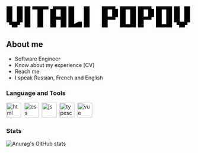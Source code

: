 ![Header](https://github.com/Etelgast/etelgast/blob/main/assets/logo.png)
## About me  
- Software Engineer
- Know about my experience [CV]
- Reach me
- I speak Russian, French and English



### Language and Tools

<img src="https://cdn.jsdelivr.net/gh/devicons/devicon/icons/html5/html5-original.svg" title="html" width="40" height="40"/>&nbsp;
<img src="https://cdn.jsdelivr.net/gh/devicons/devicon/icons/css3/css3-original.svg" title="css" width="40" height="40"/>&nbsp;
<img src="https://cdn.jsdelivr.net/gh/devicons/devicon/icons/javascript/javascript-original.svg" title="js" width="40" height="40"/>&nbsp;
<img src="https://cdn.jsdelivr.net/gh/devicons/devicon/icons/typescript/typescript-original.svg" title="typescript" width="40" height="40"/>&nbsp;
<img src="https://cdn.jsdelivr.net/gh/devicons/devicon/icons/vuejs/vuejs-original-wordmark.svg" title="vue" width="40" height="40"/>&nbsp;

### Stats


![Anurag's GitHub stats](https://github-readme-stats.vercel.app/api?username=etelgast&show_icons=true&theme=radical)
